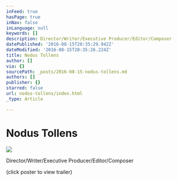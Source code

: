 ```yaml
---
inFeed: true
hasPage: true
inNav: false
inLanguage: null
keywords: []
description: Director/Writer/Executive Producer/Editor/Composer
datePublished: '2016-08-15T20:35:29.942Z'
dateModified: '2016-08-15T20:35:26.224Z'
title: Nodus Tollens
author: []
via: {}
sourcePath: _posts/2016-08-15-nodus-tollens.md
authors: []
publisher: {}
starred: false
url: nodus-tollens/index.html
_type: Article

---
```

# Nodus Tollens
![](https://imgflo.herokuapp.com/graph/vahj1ThiexotieMo/fbfa14e6bf798cec640508385f16f186/croprotate.jpg?cropheight=8000&cropwidth=5180&degrees=0&input=https%3A%2F%2Fthe-grid-user-content.s3-us-west-2.amazonaws.com%2Fdc2080a4-1b6c-4d73-abd2-fd590311d104.jpg&x=0&y=0)

Director/Writer/Executive Producer/Editor/Composer

(click poster to view trailer)